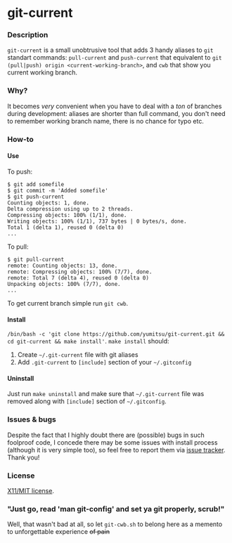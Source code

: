 git-current
===========

### Description
`git-current` is a small unobtrusive tool that adds 3 handy aliases to `git` standart commands: `pull-current` and `push-current` that equivalent to `git (pull|push) origin <current-working-branch>`, and `cwb` that show you current working branch.

### Why?
It becomes *very* convenient when you have to deal with a *ton* of branches during development: aliases are shorter than full command, you don't need to remember working branch name, there is no chance for typo etc.

### How-to

#### Use
To push:
```
$ git add somefile
$ git commit -m 'Added somefile'
$ git push-current
Counting objects: 1, done.
Delta compression using up to 2 threads.
Compressing objects: 100% (1/1), done.
Writing objects: 100% (1/1), 737 bytes | 0 bytes/s, done.
Total 1 (delta 1), reused 0 (delta 0)
...
```

To pull:
```
$ git pull-current
remote: Counting objects: 13, done.
remote: Compressing objects: 100% (7/7), done.
remote: Total 7 (delta 4), reused 0 (delta 0)
Unpacking objects: 100% (7/7), done.
...
```

To get current branch simple run `git cwb`.

#### Install
`/bin/bash -c 'git clone https://github.com/yumitsu/git-current.git && cd git-current && make install'`. `make install` should:

1. Create `~/.git-current` file with git aliases
2. Add `.git-current` to `[include]` section of your `~/.gitconfig`

#### Uninstall
Just run `make uninstall` and make sure that `~/.git-current` file was removed along with `[include]` section of `~/.gitconfig`.

### Issues & bugs
Despite the fact that I highly doubt there are (possible) bugs in such foolproof code, I concede there may be some issues with install process (although it is very simple too), so feel free to report them via [issue tracker](https://github.com/yumitsu/git-current/issues).
Thank you!

### License
[X11/MIT license](https://en.wikipedia.org/wiki/MIT_License).

### "Just go, read 'man git-config' and set ya git properly, scrub!"
Well, that wasn't bad at all, so let `git-cwb.sh` to belong here as a memento to unforgettable experience ~~of pain~~
